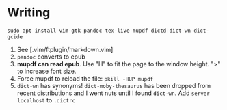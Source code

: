 # Writing

```
sudo apt install vim-gtk pandoc tex-live mupdf dictd dict-wn dict-gcide
```

1. See [.vim/ftplugin/markdown.vim]
1. `pandoc` converts to epub
1. **mupdf can read epub**. Use "H" to fit the page to the window height. ">" to 
   increase font size.
1. Force mupdf to reload the file: `pkill -HUP mupdf`
1. `dict-wn` has synonyms! `dict-moby-thesaurus` has been dropped from recent 
   distributions and I went nuts until I found `dict-wn`. Add `server localhost` 
to `.dictrc`
